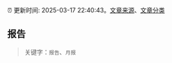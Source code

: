 :alarm_clock: 更新时间: 2025-03-17 22:40:43。[文章来源](/README.md)、[文章分类](/TAGS.md)

## 报告


> 关键字：`报告`、`月报`



